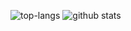 ![top-langs](https://github-readme-stats.vercel.app/api/top-langs?username=nikolov9996&show_icons=true&theme=radical)
![github stats](https://github-readme-stats.vercel.app/api?username=nikolov9996&show_icons=true&theme=radical)

